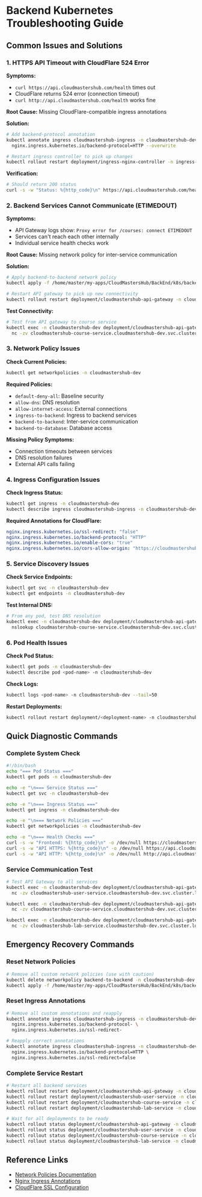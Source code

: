 # Backend Kubernetes Troubleshooting Guide

## Common Issues and Solutions

### 1. HTTPS API Timeout with CloudFlare 524 Error

**Symptoms:**
- `curl https://api.cloudmastershub.com/health` times out
- CloudFlare returns 524 error (connection timeout)
- `curl http://api.cloudmastershub.com/health` works fine

**Root Cause:** Missing CloudFlare-compatible ingress annotations

**Solution:**
```bash
# Add backend-protocol annotation
kubectl annotate ingress cloudmastershub-ingress -n cloudmastershub-dev \
  nginx.ingress.kubernetes.io/backend-protocol=HTTP --overwrite

# Restart ingress controller to pick up changes
kubectl rollout restart deployment/ingress-nginx-controller -n ingress-nginx
```

**Verification:**
```bash
# Should return 200 status
curl -s -w "Status: %{http_code}\n" https://api.cloudmastershub.com/health
```

### 2. Backend Services Cannot Communicate (ETIMEDOUT)

**Symptoms:**
- API Gateway logs show: `Proxy error for /courses: connect ETIMEDOUT`
- Services can't reach each other internally
- Individual service health checks work

**Root Cause:** Missing network policy for inter-service communication

**Solution:**
```bash
# Apply backend-to-backend network policy
kubectl apply -f /home/master/my-apps/CloudMastersHub/BackEnd/k8s/backend-to-backend-networkpolicy.yaml

# Restart API gateway to pick up new connectivity
kubectl rollout restart deployment/cloudmastershub-api-gateway -n cloudmastershub-dev
```

**Test Connectivity:**
```bash
# Test from API gateway to course service
kubectl exec -n cloudmastershub-dev deployment/cloudmastershub-api-gateway -- \
  nc -zv cloudmastershub-course-service.cloudmastershub-dev.svc.cluster.local 3002
```

### 3. Network Policy Issues

**Check Current Policies:**
```bash
kubectl get networkpolicies -n cloudmastershub-dev
```

**Required Policies:**
- `default-deny-all`: Baseline security
- `allow-dns`: DNS resolution
- `allow-internet-access`: External connections
- `ingress-to-backend`: Ingress to backend services
- `backend-to-backend`: Inter-service communication
- `backend-to-database`: Database access

**Missing Policy Symptoms:**
- Connection timeouts between services
- DNS resolution failures
- External API calls failing

### 4. Ingress Configuration Issues

**Check Ingress Status:**
```bash
kubectl get ingress -n cloudmastershub-dev
kubectl describe ingress cloudmastershub-ingress -n cloudmastershub-dev
```

**Required Annotations for CloudFlare:**
```yaml
nginx.ingress.kubernetes.io/ssl-redirect: "false"
nginx.ingress.kubernetes.io/backend-protocol: "HTTP"
nginx.ingress.kubernetes.io/enable-cors: "true"
nginx.ingress.kubernetes.io/cors-allow-origin: "https://cloudmastershub.com"
```

### 5. Service Discovery Issues

**Check Service Endpoints:**
```bash
kubectl get svc -n cloudmastershub-dev
kubectl get endpoints -n cloudmastershub-dev
```

**Test Internal DNS:**
```bash
# From any pod, test DNS resolution
kubectl exec -n cloudmastershub-dev deployment/cloudmastershub-api-gateway -- \
  nslookup cloudmastershub-course-service.cloudmastershub-dev.svc.cluster.local
```

### 6. Pod Health Issues

**Check Pod Status:**
```bash
kubectl get pods -n cloudmastershub-dev
kubectl describe pod <pod-name> -n cloudmastershub-dev
```

**Check Logs:**
```bash
kubectl logs <pod-name> -n cloudmastershub-dev --tail=50
```

**Restart Deployments:**
```bash
kubectl rollout restart deployment/<deployment-name> -n cloudmastershub-dev
```

## Quick Diagnostic Commands

### Complete System Check
```bash
#!/bin/bash
echo "=== Pod Status ==="
kubectl get pods -n cloudmastershub-dev

echo -e "\n=== Service Status ==="
kubectl get svc -n cloudmastershub-dev

echo -e "\n=== Ingress Status ==="
kubectl get ingress -n cloudmastershub-dev

echo -e "\n=== Network Policies ==="
kubectl get networkpolicies -n cloudmastershub-dev

echo -e "\n=== Health Checks ==="
curl -s -w "Frontend: %{http_code}\n" -o /dev/null https://cloudmastershub.com
curl -s -w "API HTTPS: %{http_code}\n" -o /dev/null https://api.cloudmastershub.com/health
curl -s -w "API HTTP: %{http_code}\n" -o /dev/null http://api.cloudmastershub.com/health
```

### Service Communication Test
```bash
# Test API Gateway to all services
kubectl exec -n cloudmastershub-dev deployment/cloudmastershub-api-gateway -- \
  nc -zv cloudmastershub-user-service.cloudmastershub-dev.svc.cluster.local 3001

kubectl exec -n cloudmastershub-dev deployment/cloudmastershub-api-gateway -- \
  nc -zv cloudmastershub-course-service.cloudmastershub-dev.svc.cluster.local 3002

kubectl exec -n cloudmastershub-dev deployment/cloudmastershub-api-gateway -- \
  nc -zv cloudmastershub-lab-service.cloudmastershub-dev.svc.cluster.local 3003
```

## Emergency Recovery Commands

### Reset Network Policies
```bash
# Remove all custom network policies (use with caution)
kubectl delete networkpolicy backend-to-backend -n cloudmastershub-dev
kubectl apply -f /home/master/my-apps/CloudMastersHub/BackEnd/k8s/backend-to-backend-networkpolicy.yaml
```

### Reset Ingress Annotations
```bash
# Remove all custom annotations and reapply
kubectl annotate ingress cloudmastershub-ingress -n cloudmastershub-dev \
  nginx.ingress.kubernetes.io/backend-protocol- \
  nginx.ingress.kubernetes.io/ssl-redirect-

# Reapply correct annotations
kubectl annotate ingress cloudmastershub-ingress -n cloudmastershub-dev \
  nginx.ingress.kubernetes.io/backend-protocol=HTTP \
  nginx.ingress.kubernetes.io/ssl-redirect=false
```

### Complete Service Restart
```bash
# Restart all backend services
kubectl rollout restart deployment/cloudmastershub-api-gateway -n cloudmastershub-dev
kubectl rollout restart deployment/cloudmastershub-user-service -n cloudmastershub-dev
kubectl rollout restart deployment/cloudmastershub-course-service -n cloudmastershub-dev
kubectl rollout restart deployment/cloudmastershub-lab-service -n cloudmastershub-dev

# Wait for all deployments to be ready
kubectl rollout status deployment/cloudmastershub-api-gateway -n cloudmastershub-dev
kubectl rollout status deployment/cloudmastershub-user-service -n cloudmastershub-dev
kubectl rollout status deployment/cloudmastershub-course-service -n cloudmastershub-dev
kubectl rollout status deployment/cloudmastershub-lab-service -n cloudmastershub-dev
```

## Reference Links

- [Network Policies Documentation](https://kubernetes.io/docs/concepts/services-networking/network-policies/)
- [Nginx Ingress Annotations](https://kubernetes.github.io/ingress-nginx/user-guide/nginx-configuration/annotations/)
- [CloudFlare SSL Configuration](https://developers.cloudflare.com/ssl/origin-configuration/)